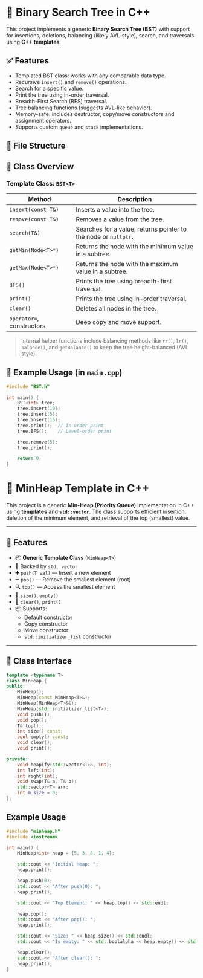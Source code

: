 # 📘 Binary Search Tree in C++

This project implements a generic **Binary Search Tree (BST)** with support for insertions, deletions, balancing (likely AVL-style), search, and traversals using **C++ templates**.

## ✅ Features

- Templated BST class: works with any comparable data type.
- Recursive `insert()` and `remove()` operations.
- Search for a specific value.
- Print the tree using in-order traversal.
- Breadth-First Search (BFS) traversal.
- Tree balancing functions (suggests AVL-like behavior).
- Memory-safe: includes destructor, copy/move constructors and assignment operators.
- Supports custom `queue` and `stack` implementations.

## 📁 File Structure


## 🧱 Class Overview

### Template Class: `BST<T>`

| Method | Description |
|--------|-------------|
| `insert(const T&)` | Inserts a value into the tree. |
| `remove(const T&)` | Removes a value from the tree. |
| `search(T&)` | Searches for a value, returns pointer to the node or `nullptr`. |
| `getMin(Node<T>*)` | Returns the node with the minimum value in a subtree. |
| `getMax(Node<T>*)` | Returns the node with the maximum value in a subtree. |
| `BFS()` | Prints the tree using breadth-first traversal. |
| `print()` | Prints the tree using in-order traversal. |
| `clear()` | Deletes all nodes in the tree. |
| `operator=`, constructors | Deep copy and move support. |

> Internal helper functions include balancing methods like `rr()`, `lr()`, `balance()`, and `getBalance()` to keep the tree height-balanced (AVL style).

## 🧪 Example Usage (in `main.cpp`)

```cpp
#include "BST.h"

int main() {
    BST<int> tree;
    tree.insert(10);
    tree.insert(5);
    tree.insert(15);
    tree.print();  // In-order print
    tree.BFS();    // Level-order print

    tree.remove(5);
    tree.print();

    return 0;
}
```


# 🔽 MinHeap Template in C++

This project is a generic **Min-Heap (Priority Queue)** implementation in C++ using **templates** and **`std::vector`**. The class supports efficient insertion, deletion of the minimum element, and retrieval of the top (smallest) value.

---

## 🚀 Features

- 📦 **Generic Template Class** (`MinHeap<T>`)
- 🧱 Backed by `std::vector`
- ➕ `push(T val)` — Insert a new element
- ➖ `pop()` — Remove the smallest element (root)
- 🔍 `top()` — Access the smallest element
- 📏 `size()`, `empty()`
- 🧹 `clear()`, `print()`
- 📦 Supports:
  - Default constructor
  - Copy constructor
  - Move constructor
  - `std::initializer_list` constructor

---

## 🧠 Class Interface

```cpp
template <typename T>
class MinHeap {
public:
    MinHeap();
    MinHeap(const MinHeap<T>&);
    MinHeap(MinHeap<T>&&);
    MinHeap(std::initializer_list<T>);
    void push(T);
    void pop();
    T& top();
    int size() const;
    bool empty() const;
    void clear();
    void print();

private:
    void heapify(std::vector<T>&, int);
    int left(int);
    int right(int);
    void swap(T& a, T& b);
    std::vector<T> arr;
    int m_size = 0;
};
```
## Example Usage

```cpp
#include "minheap.h"
#include <iostream>

int main() {
    MinHeap<int> heap = {5, 3, 8, 1, 4};

    std::cout << "Initial Heap: ";
    heap.print();

    heap.push(0);
    std::cout << "After push(0): ";
    heap.print();

    std::cout << "Top Element: " << heap.top() << std::endl;

    heap.pop();
    std::cout << "After pop(): ";
    heap.print();

    std::cout << "Size: " << heap.size() << std::endl;
    std::cout << "Is empty: " << std::boolalpha << heap.empty() << std::endl;

    heap.clear();
    std::cout << "After clear(): ";
    heap.print();
}


